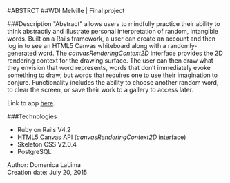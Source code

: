 #ABSTRCT
##WDI Melville | Final project

###Description
"Abstract" allows users to mindfully practice their ability to think abstractly and illustrate personal interpretation of random, intangible words. Built on a Rails framework, a user can create an account and then log in to see an HTML5 Canvas whiteboard along with a randomly-generated word. The *canvasRenderingContext2D* interface provides the 2D rendering context for the drawing surface. The user can then draw what they envision that word represents, words that don’t immediately evoke something to draw, but words that requires one to use their imagination to conjure. Functionality includes the ability to choose another random word, to clear the screen, or save their work to a gallery to access later.

Link to app [here](https://enigmatic-shore-2750.herokuapp.com).

###Technologies
- Ruby on Rails V4.2  
- HTML5 Canvas API (*canvasRenderingContext2D* interface)
- Skeleton CSS V2.0.4    
- PostgreSQL  


Author: Domenica LaLima    
Creation date: July 20, 2015 